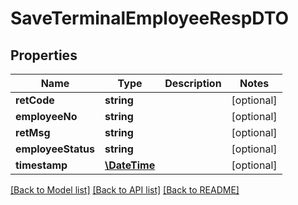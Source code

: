 # SaveTerminalEmployeeRespDTO

## Properties
Name | Type | Description | Notes
------------ | ------------- | ------------- | -------------
**retCode** | **string** |  | [optional] 
**employeeNo** | **string** |  | [optional] 
**retMsg** | **string** |  | [optional] 
**employeeStatus** | **string** |  | [optional] 
**timestamp** | [**\DateTime**](\DateTime.md) |  | [optional] 

[[Back to Model list]](../README.md#documentation-for-models) [[Back to API list]](../README.md#documentation-for-api-endpoints) [[Back to README]](../README.md)


